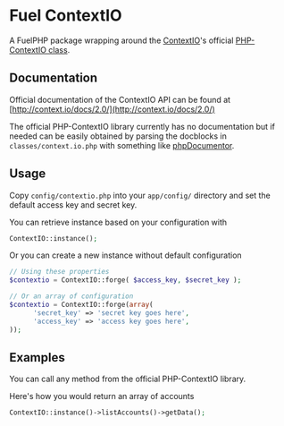 # Fuel ContextIO

A FuelPHP package wrapping around the [ContextIO](http://context.io)'s official [PHP-ContextIO class](https://github.com/contextio/PHP-ContextIO).

## Documentation

Official documentation of the ContextIO API can be found at [http://context.io/docs/2.0/](http://context.io/docs/2.0/)

The official PHP-ContextIO library currently has no documentation but if needed can be easily obtained by parsing the docblocks in `classes/context.io.php` with something like [phpDocumentor](http://www.phpdoc.org/).

## Usage

Copy `config/contextio.php` into your `app/config/` directory and set the default access key and secret key.

You can retrieve instance based on your configuration with

```php
ContextIO::instance();
```

Or you can create a new instance without default configuration

```php
// Using these properties
$contextio = ContextIO::forge( $access_key, $secret_key );

// Or an array of configuration
$contextio = ContextIO::forge(array(
      'secret_key' => 'secret key goes here',
      'access_key' => 'access key goes here',
));
```

## Examples

You can call any method from the official PHP-ContextIO library.

Here's how you would return an array of accounts

```php
ContextIO::instance()->listAccounts()->getData();
```